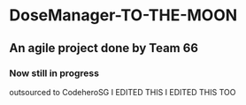 # DoseManager-TO-THE-MOON

## An agile project done by Team 66 

### Now still in progress 

outsourced to CodeheroSG
I EDITED THIS 
I EDITED THIS TOO

